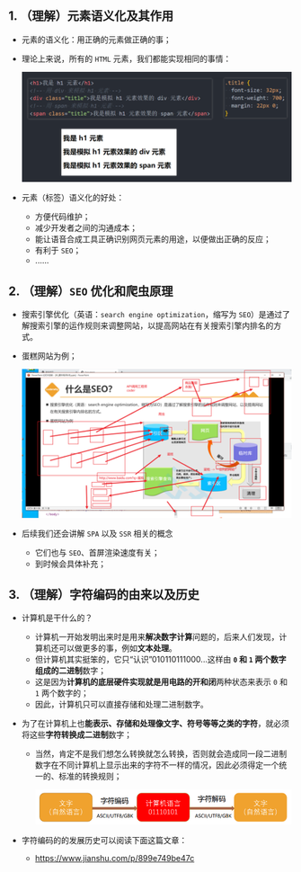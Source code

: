 ## 1. （理解）元素语义化及其作用

- 元素的语义化：用正确的元素做正确的事；

- 理论上来说，所有的 `HTML` 元素，我们都能实现相同的事情：

  ![image-20220609222444954](01_额外知识补充（2）.assets/image-20220609222444954.png)

- 元素（标签）语义化的好处：

  - 方便代码维护；
  - 减少开发者之间的沟通成本；
  - 能让语音合成工具正确识别网页元素的用途，以便做出正确的反应；
  - 有利于 `SEO`；
  - ......

## 2. （理解）`SEO` 优化和爬虫原理

- 搜索引擎优化（英语：`search engine optimization`，缩写为 `SEO`）是通过了解搜索引擎的运作规则来调整网站，以提高网站在有关搜索引擎内排名的方式。

- 蛋糕网站为例；

  ![搜索引擎爬虫的原理](01_额外知识补充（2）.assets/搜索引擎爬虫的原理.png)

- 后续我们还会讲解 `SPA` 以及 `SSR` 相关的概念

  - 它们也与 `SEO`、首屏渲染速度有关；
  - 到时候会具体补充；

## 3. （理解）字符编码的由来以及历史

- 计算机是干什么的？

  - 计算机一开始发明出来时是用来**解决数字计算**问题的，后来人们发现，计算机还可以做更多的事，例如**文本处理**。
  - 但计算机其实挺笨的，它只“认识”010110111000...这样由 **`0` 和 `1` 两个数字组成的二进制**数字；
  - 这是因为**计算机的底层硬件实现就是用电路的开和闭**两种状态来表示 `0` 和 `1` 两个数字的；
  - 因此，计算机只可以直接存储和处理二进制数字。

- 为了在计算机上也**能表示、存储和处理像文字、符号等等之类的字符**，就必须将这些**字符转换成二进制**数字；

  - 当然，肯定不是我们想怎么转换就怎么转换，否则就会造成同一段二进制数字在不同计算机上显示出来的字符不一样的情况，因此必须得定一个统一的、标准的转换规则；

    ![image-20220610075357594](01_额外知识补充（2）.assets/image-20220610075357594.png)

- 字符编码的的发展历史可以阅读下面这篇文章：

  - https://www.jianshu.com/p/899e749be47c



